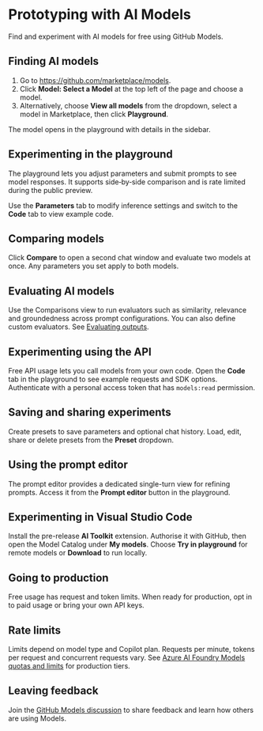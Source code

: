 # Prototyping with AI Models

Find and experiment with AI models for free using GitHub Models.

## Finding AI models

1. Go to <https://github.com/marketplace/models>.
2. Click **Model: Select a Model** at the top left of the page and choose a model.
3. Alternatively, choose **View all models** from the dropdown, select a model in Marketplace, then click **Playground**.

The model opens in the playground with details in the sidebar.

## Experimenting in the playground

The playground lets you adjust parameters and submit prompts to see model responses. It supports side‑by‑side comparison and is rate limited during the public preview.

Use the **Parameters** tab to modify inference settings and switch to the **Code** tab to view example code.

## Comparing models

Click **Compare** to open a second chat window and evaluate two models at once. Any parameters you set apply to both models.

## Evaluating AI models

Use the Comparisons view to run evaluators such as similarity, relevance and groundedness across prompt configurations. You can also define custom evaluators. See [Evaluating outputs](https://docs.github.com).

## Experimenting using the API

Free API usage lets you call models from your own code. Open the **Code** tab in the playground to see example requests and SDK options. Authenticate with a personal access token that has `models:read` permission.

## Saving and sharing experiments

Create presets to save parameters and optional chat history. Load, edit, share or delete presets from the **Preset** dropdown.

## Using the prompt editor

The prompt editor provides a dedicated single-turn view for refining prompts. Access it from the **Prompt editor** button in the playground.

## Experimenting in Visual Studio Code

Install the pre-release **AI Toolkit** extension. Authorise it with GitHub, then open the Model Catalog under **My models**. Choose **Try in playground** for remote models or **Download** to run locally.

## Going to production

Free usage has request and token limits. When ready for production, opt in to paid usage or bring your own API keys.

## Rate limits

Limits depend on model type and Copilot plan. Requests per minute, tokens per request and concurrent requests vary. See [Azure AI Foundry Models quotas and limits](https://learn.microsoft.com) for production tiers.

## Leaving feedback

Join the [GitHub Models discussion](https://github.com/github/community/discussions/55083) to share feedback and learn how others are using Models.
